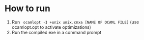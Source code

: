 # How to run

1. Run ``` ocamlopt -I +unix unix.cmxa [NAME OF OCAML FILE]``` (use ocamlopt.opt to activate optimizations)
2. Run the compiled exe in a command prompt
